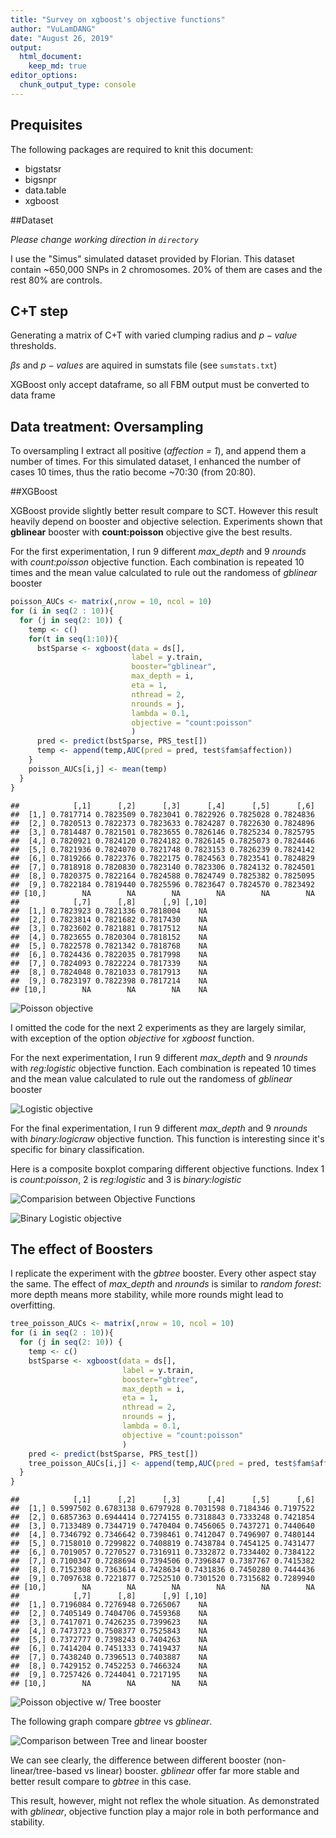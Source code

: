 ```yaml
---
title: "Survey on xgboost's objective functions"
author: "VuLamDANG"
date: "August 26, 2019"
output: 
  html_document:
    keep_md: true
editor_options: 
  chunk_output_type: console
---
```



## Prequisites

The following packages are required to knit this document:

- bigstatsr
- bigsnpr
- data.table
- xgboost



##Dataset

*Please change working direction in `directory`*

I use the "Simus" simulated dataset provided by Florian. This dataset contain ~650,000 SNPs in 2 chromosomes. 20% of them are cases and the rest 80% are controls.




## C+T step
Generating a matrix of C+T with varied clumping radius and $p-value$ thresholds.

$\beta s$ and $p-values$ are aquired in sumstats file (see `sumstats.txt`)



XGBoost only accept dataframe, so all FBM output must be converted to data frame



## Data treatment: Oversampling

To oversampling I extract all positive (*affection = 1*), and append them a number of times. For this simulated dataset, I enhanced the number of cases 10 times, thus the ratio become ~70:30 (from 20:80).



##XGBoost

XGBoost provide slightly better result compare to SCT. However this result heavily depend on booster and objective selection. Experiments shown that **gblinear** booster with **count:poisson** objective give the best results.

For the first experimentation, I run 9 different *max_depth* and 9 *nrounds* with *count:poisson* objective function. Each combination is repeated 10 times and the mean value calculated to rule out the randomess of *gblinear* booster


```r
poisson_AUCs <- matrix(,nrow = 10, ncol = 10)
for (i in seq(2 : 10)){
  for (j in seq(2: 10)) {
    temp <- c()
    for(t in seq(1:10)){
      bstSparse <- xgboost(data = ds[], 
                           label = y.train, 
                           booster="gblinear",
                           max_depth = i, 
                           eta = 1, 
                           nthread = 2, 
                           nrounds = j, 
                           lambda = 0.1,
                           objective = "count:poisson"
                           )
      pred <- predict(bstSparse, PRS_test[])
      temp <- append(temp,AUC(pred = pred, test$fam$affection))
    }
    poisson_AUCs[i,j] <- mean(temp)
  }
}
```

```
##            [,1]      [,2]      [,3]      [,4]      [,5]      [,6]
##  [1,] 0.7817714 0.7823509 0.7823041 0.7822926 0.7825028 0.7824836
##  [2,] 0.7820513 0.7822373 0.7823633 0.7824287 0.7822630 0.7824896
##  [3,] 0.7814487 0.7821501 0.7823655 0.7826146 0.7825234 0.7825795
##  [4,] 0.7820921 0.7824120 0.7824182 0.7826145 0.7825073 0.7824446
##  [5,] 0.7821936 0.7824070 0.7821748 0.7823153 0.7826239 0.7824142
##  [6,] 0.7819266 0.7822376 0.7822175 0.7824563 0.7823541 0.7824829
##  [7,] 0.7818918 0.7820830 0.7823140 0.7823306 0.7824132 0.7824501
##  [8,] 0.7820375 0.7822164 0.7824588 0.7824749 0.7825382 0.7825095
##  [9,] 0.7822184 0.7819440 0.7825596 0.7823647 0.7824570 0.7823492
## [10,]        NA        NA        NA        NA        NA        NA
##            [,7]      [,8]      [,9] [,10]
##  [1,] 0.7823923 0.7821336 0.7818004    NA
##  [2,] 0.7823814 0.7821682 0.7817430    NA
##  [3,] 0.7823602 0.7821881 0.7817512    NA
##  [4,] 0.7823655 0.7820304 0.7818152    NA
##  [5,] 0.7822578 0.7821342 0.7818768    NA
##  [6,] 0.7824436 0.7822035 0.7817998    NA
##  [7,] 0.7824093 0.7822224 0.7817339    NA
##  [8,] 0.7824048 0.7821033 0.7817913    NA
##  [9,] 0.7823197 0.7822398 0.7817214    NA
## [10,]        NA        NA        NA    NA
```

![Poisson objective](xgboost_fig/result_poisson-1.png)

I omitted the code for the next 2 experiments as they are largely similar, with exception of the option *objective* for *xgboost* function.

For the next experimentation, I run 9 different *max_depth* and 9 *nrounds* with *reg:logistic* objective function. Each combination is repeated 10 times and the mean value calculated to rule out the randomess of *gblinear* booster


![Logistic objective](xgboost_fig/result_log-1.png)

For the final experimentation, I run 9 different *max_depth* and 9 *nrounds* with *binary:logicraw* objective function. This function is interesting since it's specific for binary classification.

Here is a composite boxplot comparing different objective functions. Index 1 is *count:poisson*, 2 is *reg:logistic* and 3 is *binary:logistic*

![Comparision between Objective Functions](xgboost_fig/comp-1.png)

![Binary Logistic objective](xgboost_fig/result_bilog-1.png)

## The effect of Boosters

I replicate the experiment with the *gbtree* booster. Every other aspect stay the same. The effect of *max_depth* and *nrounds* is similar to *random forest*: more depth means more stability, while more rounds might lead to overfitting.

```r
tree_poisson_AUCs <- matrix(,nrow = 10, ncol = 10)
for (i in seq(2 : 10)){
  for (j in seq(2: 10)) {
    temp <- c()
    bstSparse <- xgboost(data = ds[], 
                         label = y.train, 
                         booster="gbtree",
                         max_depth = i, 
                         eta = 1, 
                         nthread = 2, 
                         nrounds = j, 
                         lambda = 0.1,
                         objective = "count:poisson"
                         )
    pred <- predict(bstSparse, PRS_test[])
    tree_poisson_AUCs[i,j] <- append(temp,AUC(pred = pred, test$fam$affection))
  }
}
```

```
##            [,1]      [,2]      [,3]      [,4]      [,5]      [,6]
##  [1,] 0.5997502 0.6783138 0.6797928 0.7031598 0.7184346 0.7197522
##  [2,] 0.6857363 0.6944414 0.7274155 0.7318843 0.7333248 0.7421854
##  [3,] 0.7133489 0.7344719 0.7470404 0.7456065 0.7437271 0.7440640
##  [4,] 0.7346792 0.7346642 0.7398461 0.7412047 0.7496907 0.7480144
##  [5,] 0.7158010 0.7299822 0.7408819 0.7438784 0.7454125 0.7431477
##  [6,] 0.7019057 0.7270527 0.7316911 0.7332872 0.7334402 0.7384122
##  [7,] 0.7100347 0.7288694 0.7394506 0.7396847 0.7387767 0.7415382
##  [8,] 0.7152308 0.7363614 0.7428634 0.7431836 0.7450280 0.7444436
##  [9,] 0.7097638 0.7221877 0.7252510 0.7301520 0.7315682 0.7289940
## [10,]        NA        NA        NA        NA        NA        NA
##            [,7]      [,8]      [,9] [,10]
##  [1,] 0.7196084 0.7276948 0.7265067    NA
##  [2,] 0.7405149 0.7404706 0.7459368    NA
##  [3,] 0.7417071 0.7426235 0.7399623    NA
##  [4,] 0.7473723 0.7508377 0.7525843    NA
##  [5,] 0.7372777 0.7398243 0.7404263    NA
##  [6,] 0.7414204 0.7451333 0.7419437    NA
##  [7,] 0.7438240 0.7396513 0.7403887    NA
##  [8,] 0.7429152 0.7452253 0.7466324    NA
##  [9,] 0.7257426 0.7244041 0.7217195    NA
## [10,]        NA        NA        NA    NA
```

![Poisson objective w/ Tree booster](xgboost_fig/result_tree_poisson-1.png)

The following graph compare *gbtree* vs *gblinear*.

![Comparison between Tree and linear booster](xgboost_fig/comp_tree_linear-1.png)

We can see clearly, the difference between different booster (non-linear/tree-based vs linear) booster. *gblinear* offer far more stable and better result compare to *gbtree* in this case.

This result, however, might not reflex the whole situation. As demonstrated with *gblinear*, objective function play a major role in both performance and stability.